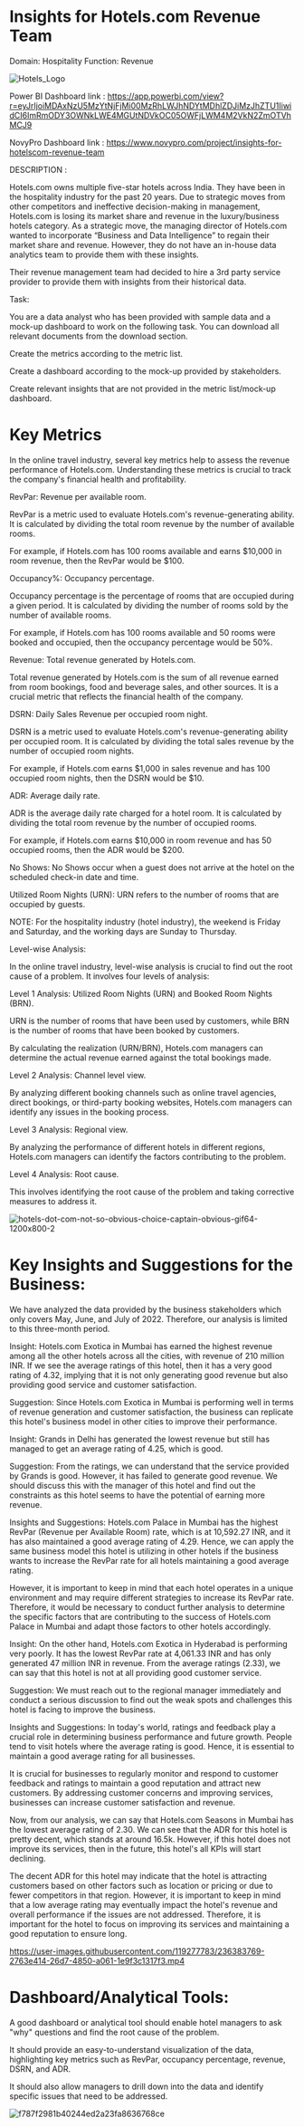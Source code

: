 # Insights for Hotels.com Revenue Team


Domain: Hospitality    Function: Revenue 



![Hotels_Logo](https://user-images.githubusercontent.com/119277783/236382213-8e7101b3-bde4-451b-a5e9-67034ec7ab27.jpg)




Power BI Dashboard link : https://app.powerbi.com/view?r=eyJrIjoiMDAxNzU5MzYtNjFjMi00MzRhLWJhNDYtMDhlZDJiMzJhZTU1IiwidCI6ImRmODY3OWNkLWE4MGUtNDVkOC05OWFjLWM4M2VkN2ZmOTVhMCJ9

NovyPro Dashboard link : https://www.novypro.com/project/insights-for-hotelscom-revenue-team



DESCRIPTION : 

Hotels.com owns multiple five-star hotels across India. They have been in the hospitality industry for the past 20 years. Due to strategic moves from other competitors and ineffective decision-making in management, Hotels.com is losing its market share and revenue in the luxury/business hotels category. As a strategic move, the managing director of Hotels.com wanted to incorporate “Business and Data Intelligence” to regain their market share and revenue. However, they do not have an in-house data analytics team to provide them with these insights.

Their revenue management team had decided to hire a 3rd party service provider to provide them with insights from their historical data.



Task:

You are a data analyst who has been provided with sample data and a mock-up dashboard to work on the following task. You can download all relevant documents from the download section.

Create the metrics according to the metric list.

Create a dashboard according to the mock-up provided by stakeholders.

Create relevant insights that are not provided in the metric list/mock-up dashboard.



# Key Metrics




In the online travel industry, several key metrics help to assess the revenue performance of Hotels.com. Understanding these metrics is crucial to track the company's financial health and profitability.

RevPar: Revenue per available room.

RevPar is a metric used to evaluate Hotels.com's revenue-generating ability. It is calculated by dividing the total room revenue by the number of available rooms.

For example, if Hotels.com has 100 rooms available and earns $10,000 in room revenue, then the RevPar would be $100.

Occupancy%: Occupancy percentage.

Occupancy percentage is the percentage of rooms that are occupied during a given period. It is calculated by dividing the number of rooms sold by the number of available rooms.

For example, if Hotels.com has 100 rooms available and 50 rooms were booked and occupied, then the occupancy percentage would be 50%.

Revenue: Total revenue generated by Hotels.com.

Total revenue generated by Hotels.com is the sum of all revenue earned from room bookings, food and beverage sales, and other sources. It is a crucial metric that reflects the financial health of the company.

DSRN: Daily Sales Revenue per occupied room night.

DSRN is a metric used to evaluate Hotels.com's revenue-generating ability per occupied room. It is calculated by dividing the total sales revenue by the number of occupied room nights.

For example, if Hotels.com earns $1,000 in sales revenue and has 100 occupied room nights, then the DSRN would be $10.

ADR: Average daily rate.

ADR is the average daily rate charged for a hotel room. It is calculated by dividing the total room revenue by the number of occupied rooms.

For example, if Hotels.com earns $10,000 in room revenue and has 50 occupied rooms, then the ADR would be $200.

No Shows: No Shows occur when a guest does not arrive at the hotel on the scheduled check-in date and time.

Utilized Room Nights (URN): URN refers to the number of rooms that are occupied by guests.

NOTE: For the hospitality industry (hotel industry), the weekend is Friday and Saturday, and the working days are Sunday to Thursday.

Level-wise Analysis:

In the online travel industry, level-wise analysis is crucial to find out the root cause of a problem. It involves four levels of analysis:

Level 1 Analysis: Utilized Room Nights (URN) and Booked Room Nights (BRN).

URN is the number of rooms that have been used by customers, while BRN is the number of rooms that have been booked by customers.

By calculating the realization (URN/BRN), Hotels.com managers can determine the actual revenue earned against the total bookings made.

Level 2 Analysis: Channel level view.

By analyzing different booking channels such as online travel agencies, direct bookings, or third-party booking websites, Hotels.com managers can identify any issues in the booking process.

Level 3 Analysis: Regional view.

By analyzing the performance of different hotels in different regions, Hotels.com managers can identify the factors contributing to the problem.

Level 4 Analysis: Root cause.

This involves identifying the root cause of the problem and taking corrective measures to address it.






![hotels-dot-com-not-so-obvious-choice-captain-obvious-gif64-1200x800-2](https://user-images.githubusercontent.com/119277783/236382390-2507372c-2f09-4e20-9748-78890b4ee08e.gif)





# Key Insights and Suggestions for the Business:


We have analyzed the data provided by the business stakeholders which only covers May, June, and July of 2022. Therefore, our analysis is limited to this three-month period.



Insight: Hotels.com Exotica in Mumbai has earned the highest revenue among all the other hotels across all the cities, with revenue of 210 million INR. If we see the average ratings of this hotel, then it has a very good rating of 4.32, implying that it is not only generating good revenue but also providing good service and customer satisfaction.

Suggestion: Since Hotels.com Exotica in Mumbai is performing well in terms of revenue generation and customer satisfaction, the business can replicate this hotel's business model in other cities to improve their performance.



Insight: Grands in Delhi has generated the lowest revenue but still has managed to get an average rating of 4.25, which is good.

Suggestion: From the ratings, we can understand that the service provided by Grands is good. However, it has failed to generate good revenue. We should discuss this with the manager of this hotel and find out the constraints as this hotel seems to have the potential of earning more revenue.



Insights and Suggestions: Hotels.com Palace in Mumbai has the highest RevPar (Revenue per Available Room) rate, which is at 10,592.27 INR, and it has also maintained a good average rating of 4.29. Hence, we can apply the same business model this hotel is utilizing in other hotels if the business wants to increase the RevPar rate for all hotels maintaining a good average rating.

However, it is important to keep in mind that each hotel operates in a unique environment and may require different strategies to increase its RevPar rate. Therefore, it would be necessary to conduct further analysis to determine the specific factors that are contributing to the success of Hotels.com Palace in Mumbai and adapt those factors to other hotels accordingly.



Insight: On the other hand, Hotels.com Exotica in Hyderabad is performing very poorly. It has the lowest RevPar rate at 4,061.33 INR and has only generated 47 million INR in revenue. From the average ratings (2.33), we can say that this hotel is not at all providing good customer service.

Suggestion: We must reach out to the regional manager immediately and conduct a serious discussion to find out the weak spots and challenges this hotel is facing to improve the business.



Insights and Suggestions: In today's world, ratings and feedback play a crucial role in determining business performance and future growth. People tend to visit hotels where the average rating is good. Hence, it is essential to maintain a good average rating for all businesses.

It is crucial for businesses to regularly monitor and respond to customer feedback and ratings to maintain a good reputation and attract new customers. By addressing customer concerns and improving services, businesses can increase customer satisfaction and revenue.

Now, from our analysis, we can say that Hotels.com Seasons in Mumbai has the lowest average rating of 2.30. We can see that the ADR for this hotel is pretty decent, which stands at around 16.5k. However, if this hotel does not improve its services, then in the future, this hotel's all KPIs will start declining.

The decent ADR for this hotel may indicate that the hotel is attracting customers based on other factors such as location or pricing or due to fewer competitors in that region. However, it is important to keep in mind that a low average rating may eventually impact the hotel's revenue and overall performance if the issues are not addressed. Therefore, it is important for the hotel to focus on improving its services and maintaining a good reputation to ensure long.









https://user-images.githubusercontent.com/119277783/236383769-2763e414-26d7-4850-a061-1e9f3c1317f3.mp4




# Dashboard/Analytical Tools:



A good dashboard or analytical tool should enable hotel managers to ask "why" questions and find the root cause of the problem. 

It should provide an easy-to-understand visualization of the data, highlighting key metrics such as RevPar, occupancy percentage, revenue, DSRN, and ADR.

It should also allow managers to drill down into the data and identify specific issues that need to be addressed.



![f787f2981b40244ed2a23fa8636768ce](https://user-images.githubusercontent.com/119277783/236382308-eaac22ca-50fc-4e24-a227-a4b0961776c2.gif)







